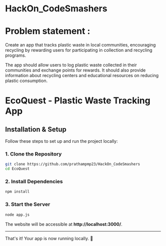 # HackOn_CodeSmashers

# Problem statement :

Create an app that tracks plastic waste in local
communities, encouraging recycling by
rewarding users for participating in collection
and recycling programs.

The app should allow users to log plastic waste collected in
their communities and exchange points for rewards. It should
also provide information about recycling centers and
educational resources on reducing plastic consumption.

# EcoQuest - Plastic Waste Tracking App

## Installation & Setup

Follow these steps to set up and run the project locally:

### 1. Clone the Repository
```sh
git clone https://github.com/prathampmp23/HackOn_CodeSmashers
cd EcoQuest
```

### 2. Install Dependencies
```sh
npm install
```

### 3. Start the Server
```sh
node app.js
```

The website will be accessible at **http://localhost:3000/**.

---

That's it! Your app is now running locally. 🚀

